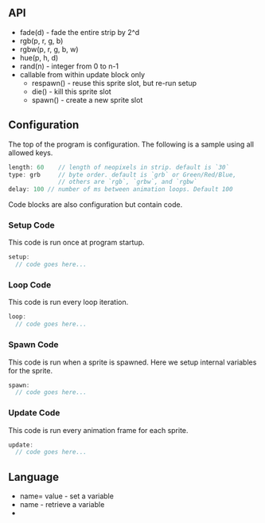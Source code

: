 ## API

- fade(d) - fade the entire strip by 2^d
- rgb(p, r, g, b)
- rgbw(p, r, g, b, w)
- hue(p, h, d)
- rand(n) - integer from 0 to n-1
- callable from within update block only
  - respawn() - reuse this sprite slot, but re-run setup
  - die() - kill this sprite slot
  - spawn() - create a new sprite slot

## Configuration

The top of the program is configuration.  The following is a sample using all
allowed keys.

```js
length: 60    // length of neopixels in strip. default is `30`
type: grb     // byte order. default is `grb` or Green/Red/Blue,
              // others are `rgb`, `grbw`, and `rgbw`
delay: 100 // number of ms between animation loops. Default 100
```

Code blocks are also configuration but contain code.

### Setup Code

This code is run once at program startup.

```js
setup:
  // code goes here...
```

### Loop Code

This code is run every loop iteration.

```js
loop:
  // code goes here...
```

### Spawn Code

This code is run when a sprite is spawned.  Here we setup internal variables
for the sprite.

```js
spawn:
  // code goes here...
```

### Update Code

This code is run every animation frame for each sprite.

```js
update:
  // code goes here...
```

## Language

- name= value - set a variable
- name - retrieve a variable
-
